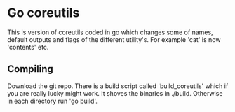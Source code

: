 # Go coreutils

This is version of coreutils coded in go which changes some of names, default outputs and flags of the different utility's. For example 'cat' is now 'contents' etc.

## Compiling
Download the git repo. There is a build script called 'build_coreutils' which if you are really lucky might work. It shoves the binaries in ./build. Otherwise in each directory run 'go build'.
